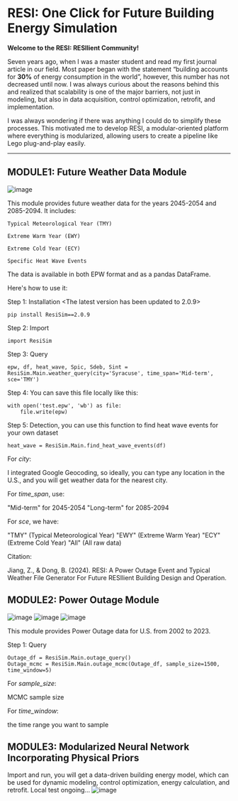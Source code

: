 # **RESI: One Click for Future Building Energy Simulation**

**Welcome to the RESI: RESIlient Community!**

Seven years ago, when I was a master student and read my first journal article in our field. Most paper began with the statement “building accounts for **30%** of energy consumption in the world”, however, this number has not decreased until now. I was always curious about the reasons behind this and realized that scalability is one of the major barriers, not just in modeling, but also in data acquisition, control optimization, retrofit, and implementation.

I was always wondering if there was anything I could do to simplify these processes. This motivated me to develop RESI, a modular-oriented platform where everything is modularized, allowing users to create a pipeline like Lego plug-and-play easily.

--------------------------------------------------------------------------------------------------------------------------
## **MODULE1: Future Weather Data Module**
![image](https://github.com/Bugs-Owner/RESI-One-click-for-future-building-energy-simulation/assets/155193713/df75571b-f3e5-4e84-82f8-aeb42d1d90df)

This module provides future weather data for the years 2045-2054 and 2085-2094. It includes:

    Typical Meteorological Year (TMY)

    Extreme Warm Year (EWY)

    Extreme Cold Year (ECY)

    Specific Heat Wave Events

The data is available in both EPW format and as a pandas DataFrame.

Here's how to use it:

Step 1: Installation <The latest version has been updated to 2.0.9>

    pip install ResiSim==2.0.9

Step 2: Import

    import ResiSim   

Step 3: Query

    epw, df, heat_wave, Spic, Sdeb, Sint = ResiSim.Main.weather_query(city='Syracuse', time_span='Mid-term', sce='TMY') 
    
Step 4: You can save this file locally like this:

    with open('test.epw', 'wb') as file:
        file.write(epw) 
        
Step 5: Detection, you can use this function to find heat wave events for your own dataset

    heat_wave = ResiSim.Main.find_heat_wave_events(df) 

    
For *city*:

I integrated Google Geocoding, so ideally, you can type any location in the U.S., and you will get weather data for the nearest city.

For *time_span*, use:

"Mid-term" for 2045-2054
"Long-term" for 2085-2094

For *sce*, we have:

"TMY" (Typical Meteorological Year)
"EWY" (Extreme Warm Year)
"ECY" (Extreme Cold Year)
"All" (All raw data)

Citation:

Jiang, Z., & Dong, B. (2024). RESI: A Power Outage Event and Typical Weather File Generator For Future RESIlient Building Design and Operation.

## **MODULE2: Power Outage Module**
![image](https://github.com/user-attachments/assets/39390072-3fa7-48df-a6eb-a3aa29d7bd70)
![image](https://github.com/user-attachments/assets/79def810-30df-4032-ace9-287e8dc24d72)
![image](https://github.com/user-attachments/assets/0af72099-70cf-4b60-90fa-492c99f6c927)

This module provides Power Outage data for U.S. from 2002 to 2023.

Step 1: Query

    Outage_df = ResiSim.Main.outage_query()
    Outage_mcmc = ResiSim.Main.outage_mcmc(Outage_df, sample_size=1500, time_window=5)

For *sample_size*:

MCMC sample size

For *time_window*:

the time range you want to sample

## **MODULE3: Modularized Neural Network Incorporating Physical Priors**
Import and run, you will get a data-driven building energy model, which can be used for dynamic modeling, control optimization, energy calculation, and retrofit. Local test ongoing...
![image](https://github.com/user-attachments/assets/537740b0-7bba-4223-b05e-a59fc61e92f7)

